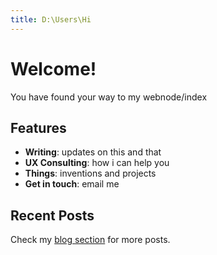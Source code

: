 ```yaml
---
title: D:\Users\Hi
---
```


# Welcome!

You have found your way to my webnode/index

## Features

- **Writing**: updates on this and that
- **UX Consulting**: how i can help you 
- **Things**: inventions and projects
- **Get in touch**: email me

## Recent Posts

Check my [blog section](/blog) for more posts.

